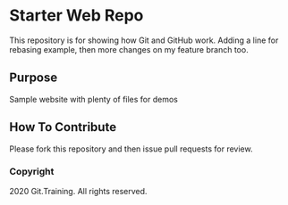 # Starter Web Repo

This repository is for showing how Git and GitHub work. Adding a line for rebasing example, then more changes on my feature branch too.

## Purpose

Sample website with plenty of files for demos

## How To Contribute

Please fork this repository and then issue pull requests for review.

### Copyright

2020 Git.Training. All rights reserved.